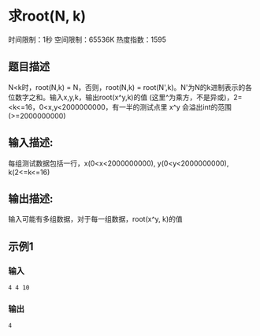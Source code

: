 # 求root(N, k)
时间限制：1秒 空间限制：65536K 热度指数：1595

## 题目描述
N<k时，root(N,k) = N，否则，root(N,k) = root(N',k)。N'为N的k进制表示的各位数字之和。输入x,y,k，输出root(x^y,k)的值 (这里^为乘方，不是异或)，2=<k<=16，0<x,y<2000000000，有一半的测试点里 x^y 会溢出int的范围(>=2000000000) 

## 输入描述:
每组测试数据包括一行，x(0<x<2000000000), y(0<y<2000000000), k(2<=k<=16)

## 输出描述:
输入可能有多组数据，对于每一组数据，root(x^y, k)的值

## 示例1
### 输入
```
4 4 10
```

### 输出
```
4
```
